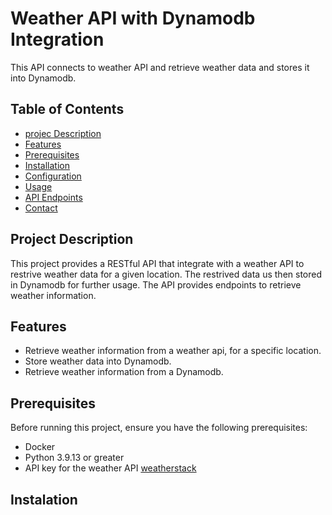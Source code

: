 # Weather API with Dynamodb Integration 
This API connects to weather API and retrieve weather data and stores it into Dynamodb. 

## Table of Contents
- [projec Description](#project-description)
- [Features](#features)
- [Prerequisites](#prerequisites)
- [Installation](#installation)
- [Configuration ](#project-description)
- [Usage ](#project-description)
- [API Endpoints ](#project-description)
- [Contact ](#project-description)

## Project Description 
This project provides a RESTful API that integrate with a weather API to restrive weather data for a given location. The restrived data us then stored in Dynamodb for further usage. The API provides endpoints to retrieve weather information. 

## Features 
- Retrieve weather information from a weather api, for a specific location.
- Store weather data into Dynamodb.
- Retrieve weather information from a Dynamodb.

## Prerequisites

Before running this project, ensure you have the following prerequisites:

- Docker 
- Python 3.9.13 or greater 
- API key for the weather API [weatherstack](https://weatherstack.com/documentation)

## Instalation 
